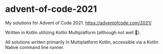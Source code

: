 # advent-of-code-2021

My solutions for Advent of Code 2021. https://adventofcode.com/2021/

Written in Kotlin utilizing Kotlin Multiplatform (although not well 🙂).

All solutions written primarily in Multiplatform Kotlin, accessible via a Kotlin Native command line runner.
